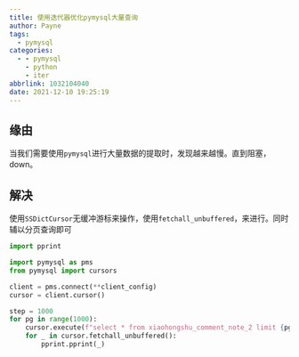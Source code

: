 ```yaml
---
title: 使用迭代器优化pymysql大量查询
author: Payne
tags:
  - pymysql
categories:
  - - pymysql
    - python
    - iter
abbrlink: 1032104040
date: 2021-12-10 19:25:19
---
```


## 缘由

当我们需要使用`pymysql`进行大量数据的提取时，发现越来越慢。直到阻塞，down。

## 解决

使用`SSDictCursor`无缓冲游标来操作，使用`fetchall_unbuffered`，来进行。同时辅以分页查询即可

```python
import pprint

import pymysql as pms
from pymysql import cursors

client = pms.connect(**client_config)
cursor = client.cursor()

step = 1000
for pg in range(1000):
    cursor.execute(f"select * from xiaohongshu_comment_note_2 limit {pg * step}, {step};")
    for _ in cursor.fetchall_unbuffered():
        pprint.pprint(_)
```

